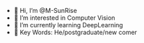 - 👋 Hi, I’m @M-SunRise
- 👀 I’m interested in Computer Vision
- 🌱 I’m currently learning DeepLearning
- 💞️ Key Words: He/postgraduate/new comer
